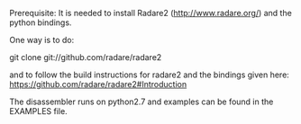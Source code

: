 Prerequisite:
It is needed to install Radare2 (http://www.radare.org/) and the python bindings.

One way is to do:

git clone git://github.com/radare/radare2 

and to follow the build instructions for radare2 and the bindings given here:
https://github.com/radare/radare2#Introduction


The disassembler runs on python2.7 and examples can be found in the EXAMPLES file.
